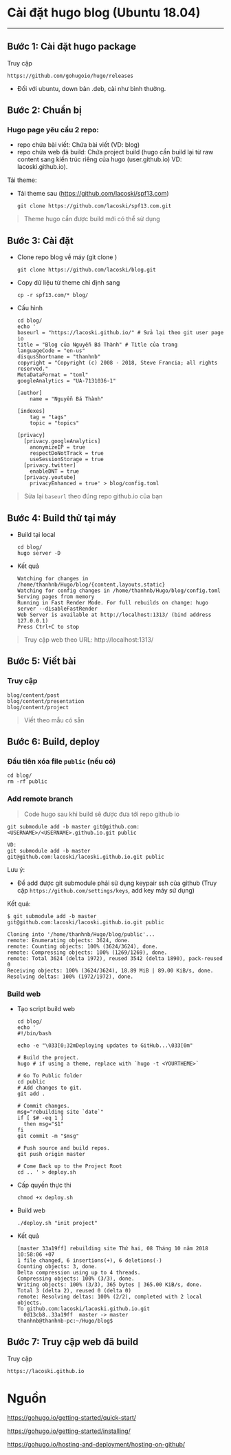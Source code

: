 # Cài đặt hugo blog (Ubuntu 18.04)
---
## Bước 1: Cài đặt hugo package
Truy cập
```
https://github.com/gohugoio/hugo/releases
```
- Đối với ubuntu, down bản .deb, cài như bình thường.

## Bước 2: Chuẩn bị
### Hugo page yêu cầu 2 repo:
- repo chứa bài viết: Chứa bài viết (VD: blog)
- repo chứa web đã build: Chứa project build (hugo cần build lại từ raw content sang kiến trúc riêng của hugo (user.github.io) VD: lacoski.github.io).

Tải theme:
- Tải theme sau (https://github.com/lacoski/spf13.com)
  ```  
  git clone https://github.com/lacoski/spf13.com.git
  ```
> Theme hugo cần được build mới có thể sử dụng

## Bước 3: Cài đặt
- Clone repo blog về máy (git clone <blog-url>)
  ```
  git clone https://github.com/lacoski/blog.git
  ```
- Copy dữ liệu từ theme chỉ định sang
  ```
  cp -r spf13.com/* blog/
  ```
- Cấu hình
  ```
  cd blog/
  echo '
  baseurl = "https://lacoski.github.io/" # Sửa lại theo git user page io
  title = "Blog của Nguyễn Bá Thành" # Title của trang
  languageCode = "en-us"
  disqusShortname = "thanhnb"
  copyright = "Copyright (c) 2008 - 2018, Steve Francia; all rights reserved."
  MetaDataFormat = "toml"
  googleAnalytics = "UA-7131036-1"

  [author]
      name = "Nguyễn Bá Thành"

  [indexes]
      tag = "tags"
      topic = "topics"

  [privacy]
    [privacy.googleAnalytics]
      anonymizeIP = true
      respectDoNotTrack = true
      useSessionStorage = true
    [privacy.twitter]
      enableDNT = true
    [privacy.youtube]
      privacyEnhanced = true' > blog/config.toml
  ```
> Sửa lại `baseurl` theo đúng repo github.io của bạn

## Bước 4: Build thử tại máy
- Build tại local
  ```
  cd blog/
  hugo server -D
  ```
- Kết quả
  ```
  Watching for changes in /home/thanhnb/Hugo/blog/{content,layouts,static}
  Watching for config changes in /home/thanhnb/Hugo/blog/config.toml
  Serving pages from memory
  Running in Fast Render Mode. For full rebuilds on change: hugo server --disableFastRender
  Web Server is available at http://localhost:1313/ (bind address 127.0.0.1)
  Press Ctrl+C to stop
  ```
> Truy cập web theo URL: http://localhost:1313/

## Bước 5: Viết bài
### Truy cập
```
blog/content/post
blog/content/presentation
blog/content/project
```
> Viết theo mẫu có sẵn

## Bước 6: Build, deploy
### Đầu tiên xóa file `public` (nếu có)
```
cd blog/
rm -rf public
```
### Add remote branch
> Code hugo sau khi build sẽ được đưa tới repo github io 
```
git submodule add -b master git@github.com:<USERNAME>/<USERNAME>.github.io.git public

VD:
git submodule add -b master git@github.com:lacoski/lacoski.github.io.git public
```
Lưu ý:
- Để add được git submodule phải sử dụng keypair ssh của github (Truy cập `https://github.com/settings/keys`, add key máy sử dụng)

Kết quả:
```
$ git submodule add -b master git@github.com:lacoski/lacoski.github.io.git public

Cloning into '/home/thanhnb/Hugo/blog/public'...
remote: Enumerating objects: 3624, done.
remote: Counting objects: 100% (3624/3624), done.
remote: Compressing objects: 100% (1269/1269), done.
remote: Total 3624 (delta 1972), reused 3542 (delta 1890), pack-reused 0
Receiving objects: 100% (3624/3624), 18.89 MiB | 89.00 KiB/s, done.
Resolving deltas: 100% (1972/1972), done.
```

### Build web
- Tạo script build web
  ```
  cd blog/
  echo ' 
  #!/bin/bash

  echo -e "\033[0;32mDeploying updates to GitHub...\033[0m"

  # Build the project.
  hugo # if using a theme, replace with `hugo -t <YOURTHEME>`

  # Go To Public folder
  cd public
  # Add changes to git.
  git add .

  # Commit changes.
  msg="rebuilding site `date`"
  if [ $# -eq 1 ]
    then msg="$1"
  fi
  git commit -m "$msg"

  # Push source and build repos.
  git push origin master

  # Come Back up to the Project Root
  cd .. ' > deploy.sh
  ```
- Cấp quyền thực thi 
  ```
  chmod +x deploy.sh
  ```
- Build web
  ```
  ./deploy.sh "init project"
  ```
- Kết quả
  ```
  [master 33a19ff] rebuilding site Thứ hai, 08 Tháng 10 năm 2018 10:58:06 +07
  1 file changed, 6 insertions(+), 6 deletions(-)
  Counting objects: 3, done.
  Delta compression using up to 4 threads.
  Compressing objects: 100% (3/3), done.
  Writing objects: 100% (3/3), 365 bytes | 365.00 KiB/s, done.
  Total 3 (delta 2), reused 0 (delta 0)
  remote: Resolving deltas: 100% (2/2), completed with 2 local objects.
  To github.com:lacoski/lacoski.github.io.git
    0d13cb8..33a19ff  master -> master
  thanhnb@thanhnb-pc:~/Hugo/blog$ 
  ```

## Bước 7: Truy cập web đã build
Truy cập
```
https://lacoski.github.io
```

# Nguồn 
https://gohugo.io/getting-started/quick-start/

https://gohugo.io/getting-started/installing/

https://gohugo.io/hosting-and-deployment/hosting-on-github/